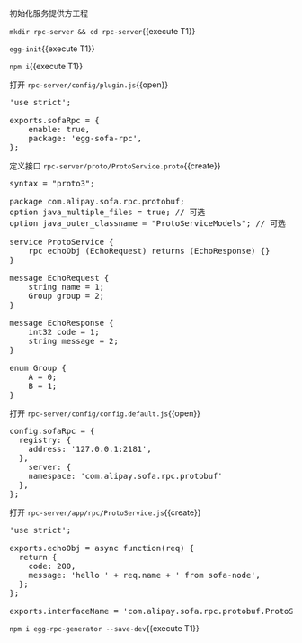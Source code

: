 初始化服务提供方工程

`mkdir rpc-server && cd rpc-server`{{execute T1}}

`egg-init`{{execute T1}}

`npm i`{{execute T1}}

打开 `rpc-server/config/plugin.js`{{open}}

<pre class="file" data-filename="rpc-server/config/plugin.js" data-target="replace">
'use strict';

exports.sofaRpc = {
	enable: true,
	package: 'egg-sofa-rpc',
};
</pre>

定义接口 `rpc-server/proto/ProtoService.proto`{{create}}

<pre class="file" data-filename="rpc-server/proto/ProtoService.proto" data-target="replace">
syntax = "proto3";

package com.alipay.sofa.rpc.protobuf;
option java_multiple_files = true; // 可选
option java_outer_classname = "ProtoServiceModels"; // 可选

service ProtoService {
    rpc echoObj (EchoRequest) returns (EchoResponse) {}
}

message EchoRequest {
    string name = 1;
    Group group = 2;
}

message EchoResponse {
    int32 code = 1;
    string message = 2;
}

enum Group {
    A = 0;
    B = 1;
}
</pre>

打开 `rpc-server/config/config.default.js`{{open}}

<pre class="file" data-filename="rpc-server/config/plugin.js" data-target="clipboard">
config.sofaRpc = {
  registry: {
    address: '127.0.0.1:2181',
  },
	server: {
    namespace: 'com.alipay.sofa.rpc.protobuf'
  },
};
</pre>

打开 `rpc-server/app/rpc/ProtoService.js`{{create}}

<pre class="file" data-filename="rpc-server/app/rpc/ProtoService.js" data-target="replace">
'use strict';

exports.echoObj = async function(req) {
  return {
    code: 200,
    message: 'hello ' + req.name + ' from sofa-node',
  };
};

exports.interfaceName = 'com.alipay.sofa.rpc.protobuf.ProtoService';
</pre>

`npm i egg-rpc-generator --save-dev`{{execute T1}}
